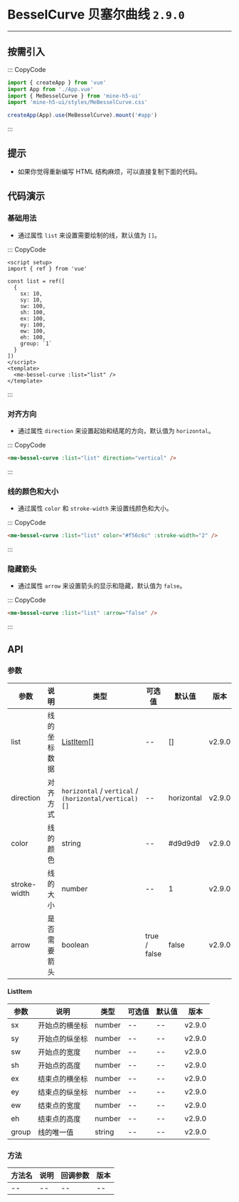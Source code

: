 # BesselCurve 贝塞尔曲线 `2.9.0`

---

## 按需引入

::: CopyCode

```js
import { createApp } from 'vue'
import App from './App.vue'
import { MeBesselCurve } from 'mine-h5-ui'
import 'mine-h5-ui/styles/MeBesselCurve.css'

createApp(App).use(MeBesselCurve).mount('#app')
```

:::

## 提示

- 如果你觉得重新编写 HTML 结构麻烦，可以直接复制下面的代码。

## 代码演示

### 基础用法

- 通过属性 `list` 来设置需要绘制的线，默认值为 `[]`。

::: CopyCode

```vue
<script setup>
import { ref } from 'vue'

const list = ref([
  {
    sx: 10,
    sy: 10,
    sw: 100,
    sh: 100,
    ex: 100,
    ey: 100,
    ew: 100,
    eh: 100,
    group: `1`
  }
])
</script>
<template>
  <me-bessel-curve :list="list" />
</template>
```

:::

### 对齐方向

- 通过属性 `direction` 来设置起始和结尾的方向，默认值为 `horizontal`。

::: CopyCode

```html
<me-bessel-curve :list="list" direction="vertical" />
```

:::

### 线的颜色和大小

- 通过属性 `color` 和 `stroke-width` 来设置线颜色和大小。

::: CopyCode

```html
<me-bessel-curve :list="list" color="#f56c6c" :stroke-width="2" />
```

:::

### 隐藏箭头

- 通过属性 `arrow` 来设置箭头的显示和隐藏，默认值为 `false`。

::: CopyCode

```html
<me-bessel-curve :list="list" :arrow="false" />
```

:::

## API

### 参数

| 参数         | 说明         | 类型                                                  | 可选值       | 默认值     | 版本   |
| ------------ | ------------ | ----------------------------------------------------- | ------------ | ---------- | ------ |
| list         | 线的坐标数据 | [ListItem[]](#ListItem)                               | --           | []         | v2.9.0 |
| direction    | 对齐方式     | `horizontal` / `vertical` / `(horizontal/vertical)[]` | --           | horizontal | v2.9.0 |
| color        | 线的颜色     | string                                                | --           | #d9d9d9    | v2.9.0 |
| stroke-width | 线的大小     | number                                                | --           | 1          | v2.9.0 |
| arrow        | 是否需要箭头 | boolean                                               | true / false | false      | v2.9.0 |

<h4 id="ListItem">ListItem</h4>

| 参数  | 说明           | 类型   | 可选值 | 默认值 | 版本   |
| ----- | -------------- | ------ | ------ | ------ | ------ |
| sx    | 开始点的横坐标 | number | --     | --     | v2.9.0 |
| sy    | 开始点的纵坐标 | number | --     | --     | v2.9.0 |
| sw    | 开始点的宽度   | number | --     | --     | v2.9.0 |
| sh    | 开始点的高度   | number | --     | --     | v2.9.0 |
| ex    | 结束点的横坐标 | number | --     | --     | v2.9.0 |
| ey    | 结束点的纵坐标 | number | --     | --     | v2.9.0 |
| ew    | 结束点的宽度   | number | --     | --     | v2.9.0 |
| eh    | 结束点的高度   | number | --     | --     | v2.9.0 |
| group | 线的唯一值     | string | --     | --     | v2.9.0 |

### 方法

| 方法名 | 说明 | 回调参数 | 版本 |
| ------ | ---- | -------- | ---- |
| --     | --   | --       | --   |
